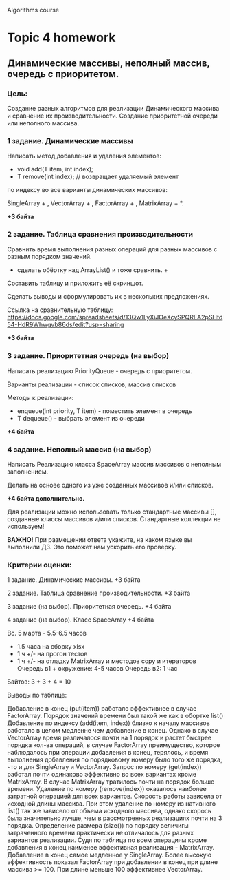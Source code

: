 Algorithms course
# Topic 4 homework

## Динамические массивы, неполный массив, очередь с приоритетом.

### Цель:

Создание разных алгоритмов для реализации Динамического массива и сравнение их производительности. Создание приоритетной очереди или неполного массива.

### 1 задание. Динамические массивы

Написать метод добавления и удаления элементов:

- void add(T item, int index);
- T remove(int index); // возвращает удаляемый элемент

по индексу во все варианты динамических массивов:

SingleArray + , VectorArray + , FactorArray + , MatrixArray + *.

**+3 байта**

### 2 задание. Таблица сравнения производительности

Сравнить время выполнения разных операций
для разных массивов с разным порядком значений.

- сделать обёртку над ArrayList() и тоже сравнить. + 

Составить таблицу и приложить её скриншот.

Сделать выводы и сформулировать их в нескольких предложениях.

Ссылка на сравнительную таблицу: https://docs.google.com/spreadsheets/d/13Qw1LyXiJOeXcySPQREA2pSHtd54-HdR9Whwgvb86ds/edit?usp=sharing 

**+3 байта**

### 3 задание. Приоритетная очередь (на выбор)

Написать реализацию PriorityQueue - очередь с приоритетом.

Варианты реализации - список списков, массив списков

Методы к реализации:

- enqueue(int priority, T item) - поместить элемент в очередь
- T dequeue() - выбрать элемент из очереди

**+4 байта**

### 4 задание. Неполный массив (на выбор)

Написать Реализацию класса SpaceArray массив массивов с неполным заполнением.

Делать на основе одного из уже созданных массивов и/или списков.

**+4 байта дополнительно.**

Для реализации можно использовать только стандартные массивы [],
созданные классы массивов и/или списков. Стандартные коллекции не используем!

**ВАЖНО!** При размещении ответа укажите, на каком языке вы выполнили ДЗ. Это поможет нам ускорить его проверку.


### Критерии оценки:

1 задание. Динамические массивы. +3 байта

2 задание. Таблица сравнение производительности. +3 байта

3 задание (на выбор). Приоритетная очередь. +4 байта

4 задание (на выбор). Класс SpaceArray +4 байта


Вс. 5 марта - 5.5-6.5 часов
+ 1.5 часа на сборку xlsx
+ 1 ч +/- на прогон тестов
+ 1 ч +/- на отладку MatrixArray и местодов copy и итераторов
Очередь в1 + окружение: 4-5 часов
Очередь в2: 1 час

Байтов: 3 + 3 + 4 = 10

Выводы по таблице:

Добавление в конец (put(item)) работало эффективнее в случае FactorArray. Порядок значений времени был такой же как в обортке list()
Добавление по индексу (add(item, index)) близко к началу массивов работало в целом медленне чем добавление в конец. 
Однако в случае VectorArray время различалося почти на 1 порядок и растет быстрее порядка кол-ва операций, в случае FactorArray преимущество, которое наблюдалось при операции добавления в конец, терялось, и время выполнения добавления по порядковому номеру было того же порядка, что и для SingleArray и VectorArray.
Запроc по номеру (get(index)) работал почти одинаково эффективно во всех вариантах кроме MatrixArray. В случае MatrixArray тратилось почти на порядок больше времени. 
Удаление по номеру (remove(index)) оказалось наиболее затратной операцией для всех вариантов. Скорость работы зависела от исходной длины массива. При этом удаление по номеру из нативного list() так же зависело от объема исходного массива, однако скорось была значительно лучше, чем в рассмотренных реализациях почти на 3 порядка.
Определение размера (size()) по порядку величигы затраченного времени практически не отличалось для разных вариантов реализации.
Судя по таблица по всем операциям кроме добавления в конец наименее эффективная реализация - MatrixArray. Добавление в конец самое медленное у SingleArray.
Более высокую эффективность показал FactorArray при добавлении в конец при длине массива >= 100. При длине меньше 100 эффективнее VectorArray.

